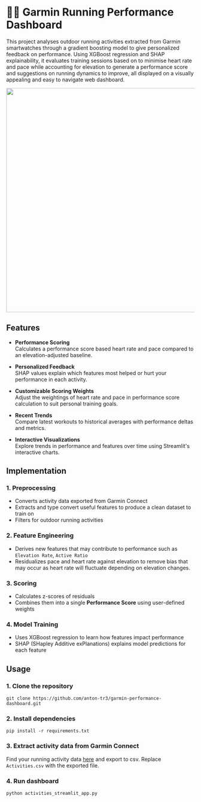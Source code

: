 # 🏃‍♂️ Garmin Running Performance Dashboard

This project analyses outdoor running activities extracted from Garmin smartwatches through a gradient boosting model to give personalized feedback on performance. Using XGBoost regression and SHAP explainability, it evaluates training sessions based on to minimise heart rate and pace while accounting for elevation to generate a performance score and suggestions on running dynamics to improve, all displayed on a visually appealing and easy to navigate web dashboard.

<p align="center">
  <img src="https://github.com/yourusername/running-performance-analyzer/assets/demo.gif" width="600"/>
</p>

## Features

- **Performance Scoring**  
  Calculates a performance score based heart rate and pace compared to an elevation-adjusted baseline.

- **Personalized Feedback**  
  SHAP values explain which features most helped or hurt your performance in each activity.

- **Customizable Scoring Weights**  
  Adjust the weightings of heart rate and pace in performance score calculation to suit personal training goals.

- **Recent Trends**  
  Compare latest workouts to historical averages with performance deltas and metrics.

- **Interactive Visualizations**  
  Explore trends in performance and features over time using Streamlit's interactive charts.

## Implementation

### 1. Preprocessing
- Converts activity data exported from Garmin Connect
- Extracts and type convert useful features to produce a clean dataset to train on 
- Filters for outdoor running activities

### 2. Feature Engineering
- Derives new features that may contribute to performance such as `Elevation Rate`, `Active Ratio`
- Residualizes pace and heart rate against elevation to remove bias that may occur as heart rate will fluctuate depending on elevation changes.

### 3. Scoring
- Calculates z-scores of residuals
- Combines them into a single **Performance Score** using user-defined weights

### 4. Model Training
- Uses XGBoost regression to learn how features impact performance
- SHAP (SHapley Additive exPlanations) explains model predictions for each feature

## Usage

### 1. Clone the repository
```
git clone https://github.com/anton-tr3/garmin-performance-dashboard.git
```

### 2. Install dependencies
```
pip install -r requirements.txt
```

### 3. Extract activity data from Garmin Connect
Find your running activity data [here](https://connect.garmin.com/modern/activities?activityType=running) and export to csv. Replace `Activities.csv` with the exported file.

### 4. Run dashboard
```python activities_streamlit_app.py```
